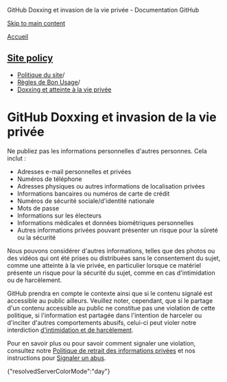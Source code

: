 GitHub Doxxing et invasion de la vie privée - Documentation GitHub

[Skip to main content](#main-content)

[Accueil](/fr)

[Site policy](/fr/site-policy)
----------

* [Politique du site](/fr/site-policy)/
* [Règles de Bon Usage](/fr/site-policy/acceptable-use-policies)/
* [Doxxing et atteinte à la vie privée](/fr/site-policy/acceptable-use-policies/github-doxxing-and-invasion-of-privacy)

GitHub Doxxing et invasion de la vie privée
==========

Ne publiez pas les informations personnelles d'autres personnes. Cela inclut :

* Adresses e-mail personnelles et privées
* Numéros de téléphone
* Adresses physiques ou autres informations de localisation privées
* Informations bancaires ou numéros de carte de crédit
* Numéros de sécurité sociale/d'identité nationale
* Mots de passe
* Informations sur les électeurs
* Informations médicales et données biométriques personnelles
* Autres informations privées pouvant présenter un risque pour la sûreté ou la sécurité

Nous pouvons considérer d'autres informations, telles que des photos ou des vidéos qui ont été prises ou distribuées sans le consentement du sujet, comme une atteinte à la vie privée, en particulier lorsque ce matériel présente un risque pour la sécurité du sujet, comme en cas d'intimidation ou de harcèlement.

GitHub prendra en compte le contexte ainsi que si le contenu signalé est accessible au public ailleurs. Veuillez noter, cependant, que si le partage d'un contenu accessible au public ne constitue pas une violation de cette politique, si l'information est partagée dans l'intention de harceler ou d'inciter d'autres comportements abusifs, celui-ci peut violer notre interdiction [d'intimidation et de harcèlement](/fr/site-policy/acceptable-use-policies/github-bullying-and-harassment).

Pour en savoir plus ou pour savoir comment signaler une violation, consultez notre [Politique de retrait des informations privées](/fr/site-policy/content-removal-policies/github-private-information-removal-policy) et nos instructions pour [Signaler un abus](/fr/communities/maintaining-your-safety-on-github/reporting-abuse-or-spam).

{"resolvedServerColorMode":"day"}
